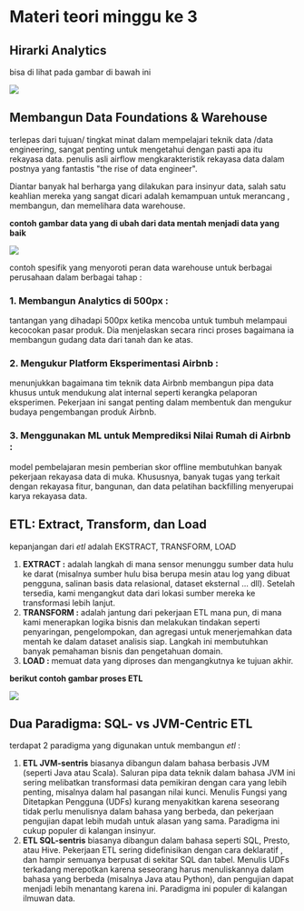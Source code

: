 # Materi teori minggu ke 3

## Hirarki Analytics
bisa di lihat pada gambar di bawah ini

<img src="images/git-tut3.png">

## Membangun Data Foundations & Warehouse
terlepas dari tujuan/ tingkat minat dalam mempelajari teknik data /data engineering, sangat penting untuk mengetahui dengan pasti apa itu
rekayasa data. penulis asli airflow mengkarakteristik rekayasa data dalam postnya yang fantastis "the rise of data engineer".

Diantar banyak hal berharga yang dilakukan para insinyur data, salah satu keahlian mereka yang sangat dicari adalah kemampuan untuk merancang , membangun, dan memelihara data warehouse.

**contoh gambar data yang di ubah dari data mentah menjadi data yang baik**

<img src="images/git-tut3.png">

contoh spesifik yang menyoroti peran data warehouse untuk berbagai perusahaan dalam berbagai tahap :
### 1. Membangun Analytics di 500px :
tantangan yang dihadapi 500px ketika mencoba untuk tumbuh melampaui kecocokan pasar produk. Dia menjelaskan secara rinci proses bagaimana ia membangun gudang data dari tanah dan ke atas.
### 2. Mengukur Platform Eksperimentasi Airbnb :
menunjukkan bagaimana tim teknik data Airbnb membangun pipa data khusus untuk mendukung alat internal seperti kerangka pelaporan eksperimen. Pekerjaan ini sangat penting dalam membentuk dan mengukur budaya pengembangan produk Airbnb.
### 3. Menggunakan ML untuk Memprediksi Nilai Rumah di Airbnb :
model pembelajaran mesin pemberian skor offline membutuhkan banyak pekerjaan rekayasa data di muka. Khususnya, banyak tugas yang terkait dengan rekayasa fitur, bangunan, dan data pelatihan backfilling menyerupai karya rekayasa data.

## ETL: Extract, Transform, dan Load
kepanjangan dari *etl* adalah EKSTRACT, TRANSFORM, LOAD
1. **EXTRACT :** adalah langkah di mana sensor menunggu sumber data hulu ke darat (misalnya sumber hulu bisa berupa mesin atau log yang dibuat pengguna, salinan basis data relasional, dataset eksternal ... dll). Setelah tersedia, kami mengangkut data dari lokasi sumber mereka ke transformasi lebih lanjut.
2. **TRANSFORM :** adalah jantung dari pekerjaan ETL mana pun, di mana kami menerapkan logika bisnis dan melakukan tindakan seperti penyaringan, pengelompokan, dan agregasi untuk menerjemahkan data mentah ke dalam dataset analisis siap. Langkah ini membutuhkan banyak pemahaman bisnis dan pengetahuan domain.
3. **LOAD :** memuat data yang diproses dan mengangkutnya ke tujuan akhir.

**berikut contoh gambar proses ETL**

<img src="images/git-tut3.png">

## Dua Paradigma: SQL- vs JVM-Centric ETL
terdapat 2 paradigma yang digunakan untuk membangun *etl* :
1. **ETL JVM-sentris** biasanya dibangun dalam bahasa berbasis JVM (seperti Java atau Scala). Saluran pipa data teknik dalam bahasa JVM ini sering melibatkan transformasi data pemikiran dengan cara yang lebih penting, misalnya dalam hal pasangan nilai kunci. Menulis Fungsi yang Ditetapkan Pengguna (UDFs) kurang menyakitkan karena seseorang tidak perlu menulisnya dalam bahasa yang berbeda, dan pekerjaan pengujian dapat lebih mudah untuk alasan yang sama. Paradigma ini cukup populer di kalangan insinyur.
2. **ETL SQL-sentris** biasanya dibangun dalam bahasa seperti SQL, Presto, atau Hive. Pekerjaan ETL sering didefinisikan dengan cara deklaratif , dan hampir semuanya berpusat di sekitar SQL dan tabel. Menulis UDFs terkadang merepotkan karena seseorang harus menuliskannya dalam bahasa yang berbeda (misalnya Java atau Python), dan pengujian dapat menjadi lebih menantang karena ini. Paradigma ini populer di kalangan ilmuwan data.






























